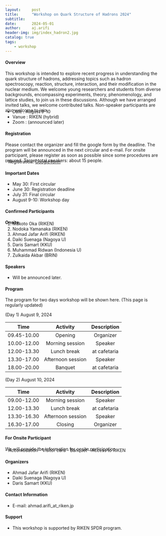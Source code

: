 ```yaml
---
layout:     post
title:      "Workshop on Quark Structure of Hadrons 2024"
subtitle:   
date:       2024-05-01
author:     aj.arifi
header-img: img/index_hadron2.jpg
catalog: true
tags:
    - workshop
---
```



#### Overview
This workshop is intended to explore recent progress in understanding the quark structure of
hadrons, addressing topics such as hadron spectroscopy, reaction, structure, interaction, and
their modification in the nuclear medium. We welcome young researchers and students from
diverse backgrounds, encompassing experiments, theory, phenomenology, and lattice studies,
to join us in these discussions. Although we have arranged invited talks, we welcome contributed talks.
Non-speaker participants are also welcome to join.
<p style="margin-bottom: -0.7cm;"></p>

- Date : August 9-10
- Vanue : RIKEN (hybrid)
- Zoom : (announced later)

#### Registration
Please contact the organizer and fill the google form by the deadline.
The program will be announced in the next circular and e-mail.
For onsite participant, please register as soon as possible since some procedures are requred.
Target total speakers: about 15 people.
<p style="margin-bottom: -0.7cm;"></p>
- Registration: <a href="https://bit.ly/quarkhadron2024">Google form</a>


#### Important Dates
- May 30: First circular
- June 30: Registration deadline
- July 31: Final circular
- August 9-10: Workshop day

#### Confirmed Participants

**Onsite**
<p style="margin-bottom: -0.7cm;"></p>

1. Makoto Oka (RIKEN)
2. Nodoka Yamanaka (RIKEN)
3. Ahmad Jafar Arifi (RIKEN)
4. Daiki Suenaga (Nagoya U)
5. Daris Samart (KKU)
6. Muhammad Ridwan (Indonesia U)
7. Zulkaida Akbar (BRIN)


#### Speakers
- Will be announced later.

#### Program
The program for two days workshop will be shown here. (This page is regularly updated)

(Day 1) August 9, 2024

| Time         | Activity   | Description   |
| :---:        | :---:      | :---:         |
| 09.45-10.00  | Opening  |   Organizer     |
| 10.00-12.00  | Morning session |  Speaker  |
| 12.00-13.30  | Lunch break  |  at cafetaria    |
| 13.30-17.00  | Afternoon session| Speaker |
| 18.00-20.00  | Banquet    |   at cafetaria     |

(Day 2) August 10, 2024

| Time         | Activity    | Description        |
| :---:        | :---:       | :---:              |
| 09.00-12.00  | Morning session  |  Speaker  |
| 12.00-13.30  | Lunch break  |  at cafetaria      |
| 13.30-16.30  | Afternoon session | Speaker  |
| 16.30-17.00  | Closing   |    Organizer    |


#### For Onsite Participant
We will provide the information for onsite participation.
<p style="margin-bottom: -0.7cm;"></p>
- Accomodation
- Visitor card
- Banquet
- Access to RIKEN

#### Organizers
- Ahmad Jafar Arifi (RIKEN)
- Daiki Suenaga (Nagoya U)
- Daris Samart (KKU)

#### Contact Information
- E-mail: ahmad.arifi_at_riken.jp

#### Support
- This workshop is supported by RIKEN SPDR program.

